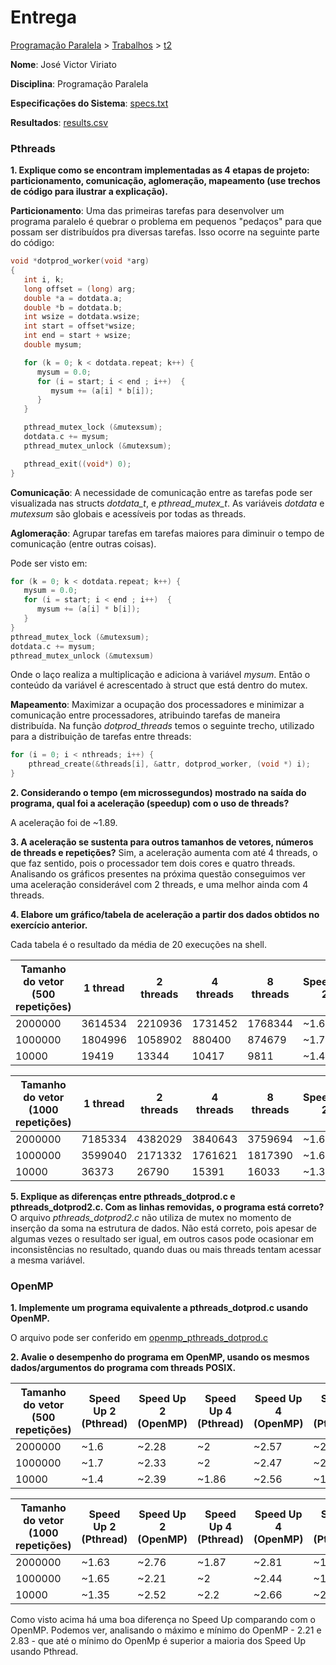 # Entrega
[Programação Paralela](https://github.com/jviriato/elc139-2019a) > [Trabalhos](trabalhos) > [t2](/trabalhos/t2)

**Nome**: José Victor Viriato

**Disciplina**: Programação Paralela

**Especificações do Sistema**: [specs.txt](/trabalhos/t2/specs.txt)

**Resultados**: [results.csv](/trabalhos/t2/results.csv)



### Pthreads


**1. Explique como se encontram implementadas as 4 etapas de projeto: particionamento, comunicação, aglomeração, mapeamento (use trechos de código para ilustrar a explicação).**

**Particionamento**: 
Uma das primeiras tarefas para desenvolver um programa paralelo é quebrar o problema em pequenos "pedaços" para que possam ser distribuídos pra diversas tarefas. Isso ocorre na seguinte parte do código:

```c
void *dotprod_worker(void *arg)
{
   int i, k;
   long offset = (long) arg;
   double *a = dotdata.a;
   double *b = dotdata.b;     
   int wsize = dotdata.wsize;
   int start = offset*wsize;
   int end = start + wsize;
   double mysum;

   for (k = 0; k < dotdata.repeat; k++) {
      mysum = 0.0;
      for (i = start; i < end ; i++)  {
         mysum += (a[i] * b[i]);
      }
   }

   pthread_mutex_lock (&mutexsum);
   dotdata.c += mysum;
   pthread_mutex_unlock (&mutexsum);

   pthread_exit((void*) 0);
}
```

**Comunicação**:
A necessidade de comunicação entre as tarefas pode ser visualizada nas structs *dotdata_t*, e *pthread_mutex_t*. As variáveis *dotdata* e *mutexsum* são globais e acessíveis por todas as threads.  


**Aglomeração**:
Agrupar tarefas em tarefas maiores para diminuir o tempo de comunicação (entre outras coisas).

Pode ser visto em:
```c
for (k = 0; k < dotdata.repeat; k++) {
   mysum = 0.0;
   for (i = start; i < end ; i++)  {
      mysum += (a[i] * b[i]);
   }
}
pthread_mutex_lock (&mutexsum);
dotdata.c += mysum;
pthread_mutex_unlock (&mutexsum)
```

Onde o laço realiza a multiplicação e adiciona à variável *mysum*. Então o conteúdo da variável é acrescentado à struct que está dentro do mutex.

**Mapeamento**:
Maximizar a ocupação dos processadores e minimizar a comunicação entre processadores, atribuindo tarefas de maneira distribuída.
Na função *dotprod_threads* temos o seguinte trecho, utilizado para a distribuição de tarefas entre threads:
```c
for (i = 0; i < nthreads; i++) {
    pthread_create(&threads[i], &attr, dotprod_worker, (void *) i);
}
```

**2. Considerando o tempo (em microssegundos) mostrado na saída do programa, qual foi a aceleração (speedup) com o uso de threads?**

A aceleração foi de ~1.89.

**3. A aceleração se sustenta para outros tamanhos de vetores, números de threads e repetições?**
Sim, a aceleração aumenta com até 4 threads, o que faz sentido, pois o processador tem dois cores e quatro threads. Analisando os gráficos presentes na próxima questão conseguimos ver uma aceleração considerável com 2 threads, e uma melhor ainda com 4 threads.


**4. Elabore um gráfico/tabela de aceleração a partir dos dados obtidos no exercício anterior.**

Cada tabela é o resultado da média de 20 execuções na shell. 

| Tamanho do vetor (500 repetições) | 1 thread | 2 threads | 4 threads | 8 threads | Speedup 2 | Speedup 4 | Speedup 8 |
|-----------------------------------|----------|-----------|-----------|-----------|-----------|-----------|-----------|
| 2000000                           | 3614534  | 2210936   | 1731452   | 1768344   | ~1.6      | ~2        | ~2        |
| 1000000                           | 1804996  | 1058902   | 880400    | 874679    | ~1.7      | ~2        | ~2        |
| 10000                             | 19419    | 13344     | 10417     | 9811      | ~1.4      | ~1.86     | ~1.9      |

| Tamanho do vetor (1000 repetições) | 1 thread | 2 threads | 4 threads | 8 threads | Speedup 2 | Speedup 4 | Speedup 8 |
|------------------------------------|----------|-----------|-----------|-----------|-----------|-----------|-----------|
| 2000000                            | 7185334  | 4382029   | 3840643   | 3759694   | ~1.63     | ~1.87     | ~1.9      |
| 1000000                            | 3599040  | 2171332   | 1761621   | 1817390   | ~1.65     | ~2        | ~1.98     |
| 10000                              | 36373    | 26790     | 15391     | 16033     | ~1.35     | ~2.2      | ~2.2      |



**5. Explique as diferenças entre pthreads_dotprod.c e pthreads_dotprod2.c. Com as linhas removidas, o programa está correto?**
O arquivo *pthreads_dotprod2.c* não utiliza de mutex no momento de inserção da soma na estrutura de dados. Não está correto, pois apesar de algumas vezes o resultado ser igual, em outros casos pode ocasionar em inconsistências no resultado, quando duas ou mais threads tentam acessar a mesma variável.



### OpenMP

**1. Implemente um programa equivalente a pthreads_dotprod.c usando OpenMP.**

O arquivo pode ser conferido em [openmp_pthreads_dotprod.c](openmp/openmp_pthreads_dotprod.c)

**2. Avalie o desempenho do programa em OpenMP, usando os mesmos dados/argumentos do programa com threads POSIX.**

| Tamanho do vetor (500 repetições) | Speed Up 2 (Pthread) | Speed Up 2 (OpenMP) | Speed Up 4 (Pthread) | Speed Up 4 (OpenMP) | Speed Up 8 (Pthread) | Speed Up 8 (OpenMP) |
|-----------------------------------|----------------------|---------------------|----------------------|---------------------|----------------------|---------------------|
| 2000000                           | ~1.6                 |  ~2.28              | ~2                   |  ~2.57                   | ~2                   |       ~2.65              |
| 1000000                           | ~1.7                 |    ~2.33                 | ~2                   |  ~2.47                   | ~2                   |   ~2.50                  |
| 10000                             | ~1.4                 |    ~2.39                 | ~1.86                |     ~2.56                | ~1.9                 |     ~2.66                |


| Tamanho do vetor (1000 repetições) | Speed Up 2 (Pthread) | Speed Up 2 (OpenMP) | Speed Up 4 (Pthread) | Speed Up 4 (OpenMP) | Speed Up 8 (Pthread) | Speed Up 8 (OpenMP) |
|------------------------------------|----------------------|---------------------|----------------------|---------------------|----------------------|---------------------|
| 2000000                            | ~1.63                | ~2.76               | ~1.87                |  ~2.81               | ~1.9                 | ~2.83                    |
| 1000000                            | ~1.65                | ~2.21                    | ~2                   |  ~2.44                   | ~1.98                |   ~2.52                  |
| 10000                              | ~1.35                |   ~2.52                  | ~2.2                 |    ~2.66                 | ~2.2                 |  ~2.69                   |


Como visto acima há uma boa diferença no Speed Up comparando com o OpenMP. Podemos ver, analisando o máximo e mínimo do OpenMP - 2.21 e 2.83 - que até o mínimo do OpenMp é superior a maioria dos Speed Up usando Pthread.
